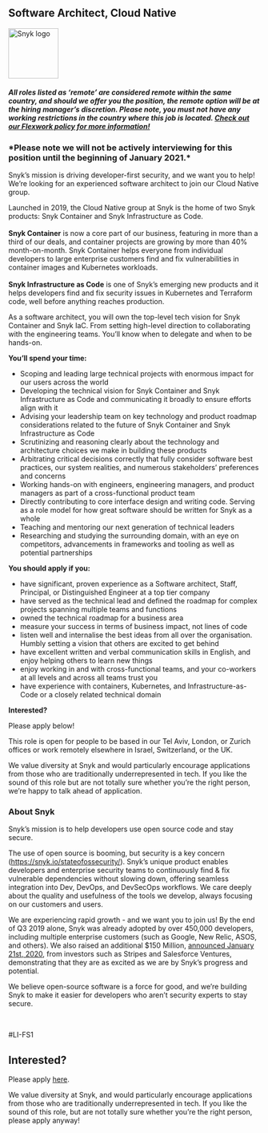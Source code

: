 Software Architect, Cloud Native
---

<img src="https://res.cloudinary.com/snyk/image/upload/v1537345894/press-kit/brand/logo-black.png" width="100" alt="Snyk logo" />

<h5><span data-sheets-formula-bar-text-style="font-size:13px;color:#000000;font-weight:normal;text-decoration:none;font-family:'Arial';font-style:normal;text-decoration-skip-ink:none;">All roles listed as ‘remote’ are considered remote within the same country, and should we offer you the position, the remote option will be at the hiring manager’s discretion. Please note, you must not have any working restrictions in the country where this job is located. </span><a href="https://snyk.io/blog/introducing-flex-work-the-future-of-work-at-snyk/" target="_blank" data-sheets-formula-bar-text-link="https://snyk.io/blog/introducing-flex-work-the-future-of-work-at-snyk/" data-sheets-formula-bar-text-style="font-size:13px;color:#1155cc;font-weight:normal;text-decoration:underline;font-family:''Arial'';font-style:normal;text-decoration-skip-ink:none;">Check out our Flexwork policy for more information!</a></h5>
<h3><strong>*Please note we will not be actively interviewing for this position until the beginning of January 2021.*</strong></h3>
<p><span style="font-weight: 400;">Snyk’s mission is driving developer-first security, and we want you to help! We’re looking for an experienced software architect to join our Cloud Native group.</span></p>
<p><span style="font-weight: 400;">Launched in 2019, the Cloud Native group at Snyk is the home of two Snyk products: Snyk Container and Snyk Infrastructure as Code. </span><span style="font-weight: 400;"><br></span><strong><br></strong><span style="font-weight: 400;"><strong>Snyk Container</strong> is now a core part of our business, featuring in more than a third of our deals, and container projects are growing by more than 40% month-on-month. Snyk Container helps everyone from individual developers to large enterprise customers find and fix vulnerabilities in container images and Kubernetes workloads.</span><span style="font-weight: 400;"><br></span><span style="font-weight: 400;"><br></span><span style="font-weight: 400;"><strong>Snyk Infrastructure as Code</strong> is one of Snyk’s emerging new products and it helps developers find and fix security issues in Kubernetes and Terraform code, well before anything reaches production.</span></p>
<p><span style="font-weight: 400;">As a software architect, you will own the top-level tech vision for Snyk Container and Snyk IaC. From setting high-level direction to collaborating with the engineering teams. You’ll know when to delegate and when to be hands-on.</span></p>
<p><strong>You’ll spend your time:</strong></p>
<ul>
<li style="font-weight: 400;"><span style="font-weight: 400;">Scoping and leading large technical projects with enormous impact for our users across the world</span></li>
<li style="font-weight: 400;"><span style="font-weight: 400;">Developing the technical vision for Snyk Container and Snyk Infrastructure as Code and communicating it broadly to ensure efforts align with it</span></li>
<li style="font-weight: 400;"><span style="font-weight: 400;">Advising your leadership team on key technology and product roadmap considerations related to the future of Snyk Container and Snyk Infrastructure as Code</span></li>
<li style="font-weight: 400;"><span style="font-weight: 400;">Scrutinizing and reasoning clearly about the technology and architecture choices we make in building these products&nbsp;</span></li>
<li style="font-weight: 400;"><span style="font-weight: 400;">Arbitrating critical decisions correctly that fully consider software best practices, our system realities, and numerous stakeholders’ preferences and concerns</span></li>
<li style="font-weight: 400;"><span style="font-weight: 400;">Working hands-on with engineers, engineering managers, and product managers as part of a cross-functional product team</span></li>
<li style="font-weight: 400;"><span style="font-weight: 400;">Directly contributing to core interface design and writing code. Serving as a role model for how great software should be written for Snyk as a whole</span></li>
<li style="font-weight: 400;"><span style="font-weight: 400;">Teaching and mentoring our next generation of technical leaders</span></li>
<li style="font-weight: 400;"><span style="font-weight: 400;">Researching and studying the surrounding domain, with an eye on competitors, advancements in frameworks and tooling as well as potential partnerships</span></li>
</ul>
<p><strong>You should apply if you:</strong></p>
<ul>
<li style="font-weight: 400;"><span style="font-weight: 400;">have significant, proven experience as a Software architect, Staff, Principal, or Distinguished Engineer at a top tier company</span></li>
<li style="font-weight: 400;"><span style="font-weight: 400;">have served as the technical lead and defined the roadmap for complex projects spanning multiple teams and functions</span></li>
<li style="font-weight: 400;"><span style="font-weight: 400;">owned the technical roadmap for a business area</span></li>
<li style="font-weight: 400;"><span style="font-weight: 400;">measure your success in terms of business impact, not lines of code</span></li>
<li style="font-weight: 400;"><span style="font-weight: 400;">listen well and internalise the best ideas from all over the organisation. Humbly setting a vision that others are excited to get behind</span></li>
<li style="font-weight: 400;"><span style="font-weight: 400;">have excellent written and verbal communication skills in English, and enjoy helping others to learn new things</span></li>
<li style="font-weight: 400;"><span style="font-weight: 400;">enjoy working in and with cross-functional teams, and your co-workers at all levels and across all teams trust you</span></li>
<li style="font-weight: 400;"><span style="font-weight: 400;">have experience with containers, Kubernetes, and Infrastructure-as-Code or a closely related technical domain</span></li>
</ul>
<p><strong>Interested?</strong></p>
<p><span style="font-weight: 400;">Please apply below!</span></p>
<p><span style="font-weight: 400;">This role is open for people to be based in our Tel Aviv, London, or Zurich offices or work remotely elsewhere in Israel, Switzerland, or the UK.</span></p>
<p><span style="font-weight: 400;">We value diversity at Snyk and would particularly encourage applications from those who are traditionally underrepresented in tech. If you like the sound of this role but are not totally sure whether you’re the right person, we’re happy to talk ahead of application.</span></p>
<h3><strong>About Snyk</strong></h3>
<p><span style="font-weight: 400;">Snyk’s mission is to help developers use open source code and stay secure.&nbsp;</span></p>
<p><span style="font-weight: 400;">The use of open source is booming, but security is a key concern (</span><a href="https://snyk.io/stateofossecurity/"><span style="font-weight: 400;">https://snyk.io/stateofossecurity/</span></a><span style="font-weight: 400;">). Snyk’s unique product enables developers and enterprise security teams to continuously find &amp; fix vulnerable dependencies without slowing down, offering seamless integration into Dev, DevOps, and DevSecOps workflows. We care deeply about the quality and usefulness of the tools we develop, always focusing on our customers and users.&nbsp;</span></p>
<p><span style="font-weight: 400;">We are experiencing rapid growth - and we want you to join us! By the end of Q3 2019 alone, Snyk was already adopted by over 450,000 developers, including multiple enterprise customers (such as Google, New Relic, ASOS, and others). We also raised an additional $150 Million, </span><a href="https://snyk.io/blog/snyk-closes-150m/"><span style="font-weight: 400;">announced January 21st, 2020</span></a><span style="font-weight: 400;">, from investors such as Stripes and Salesforce Ventures, demonstrating that they are as excited as we are by Snyk’s progress and potential.</span></p>
<p><span style="font-weight: 400;">We believe open-source software is a force for good, and we’re building Snyk to make it easier for developers who aren’t security experts to stay secure.</span></p>
<p>&nbsp;</p>
<p><span style="font-weight: 400;">#LI-FS1</span></p>

Interested?
---

Please apply [here](https://boards.greenhouse.io/snyk/jobs/5000376002#app).

We value diversity at Snyk, and would particularly encourage applications from those who are traditionally underrepresented in tech.
If you like the sound of this role, but are not totally sure whether you’re the right person, please apply anyway!

